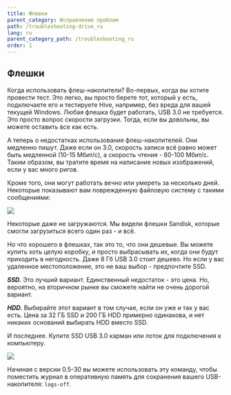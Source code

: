 ```yaml
---
title: Флешки
parent_category: Исправление проблем
path: /troubleshooting-drive_ru
lang: ru
parent_category_path: /troubleshooting_ru
order: 1
---
```

## Флешки
Когда использовать флеш-накопители? Во-первых, когда вы хотите провести тест. Это легко, вы просто берете тот, который у есть, подключаете его и тестируете Hive, например, без вреда для вашей текущей Windows. Любая флешка будет работать, USB 3.0 не требуется. Это просто вопрос скорости загрузки. Тогда, если вы довольны, вы можете оставить все как есть.

А теперь о недостатках использования флеш-накопителей. Они медленно пишут. Даже если он 3.0, скорость записи всё равно может быть медленной (10-15 Мбит/с), а скорость чтения - 60-100 Мбит/с. Таким образом, вы тратите время на написание новых изображений, если у вас много ригов.

Кроме того, они могут работать вечно или умереть за несколько дней. Некоторые показывают вам поврежденную файловую систему с такими сообщениями:

<img src="http://forum.hiveos.farm/uploads/editor/4f/bggzcyridn1z.jpg">

Некоторые даже не загружаются. Мы видели флешки Sandisk, которые смогли загрузиться всего один раз - и всё.

Но что хорошего в флешках, так это то, что они дешевые. Вы можете купить хоть целую коробку, и просто выбрасывать их, когда они будут приходить в негодность. Даже 8 Гб USB 3.0 стоит дешево. Но если у вас удаленное местоположение, это не ваш выбор - предпочтите SSD.

***SSD.*** Это лучший вариант. Единственный недостаток - это цена. Но, вероятно, на вторичном рынке вы сможете найти не очень дорогой вариант.

***HDD.*** Выбирайте этот вариант в том случае, если он уже и так у вас есть. Цена за 32 ГБ SSD и 200 ГБ HDD примерно одинакова, и нет никаких оснований выбирать HDD вместо SSD.

И последнее. Купите SSD USB 3.0 карман или лоток для подключения к компьютеру.

<img src="http://forum.hiveos.farm/uploads/editor/ac/d1xfobk7avkl.jpg">

Начиная с версии 0.5-30 вы можете использовать эту команду, чтобы поместить журнал в оперативную память для сохранения вашего USB-накопителя: `logs-off`.

